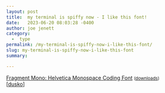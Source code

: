 ```yaml
---
layout: post
title:  my terminal is spiffy now - I like this font!
date:   2023-06-20 08:03:28 -0400
author: joe jenett
category:
  -  type
permalink: /my-terminal-is-spiffy-now-i-like-this-font/
slug: my-terminal-is-spiffy-now-i-like-this-font
summary: 

---
```

<a title="GitHub - weiweihuanghuang/fragment-mono: Helvetica Monospace Coding Font" href="https://github.com/weiweihuanghuang/fragment-mono">Fragment Mono: Helvetica Monospace Coding Font</a> <small>(<a href="https://github.com/weiweihuanghuang/fragment-mono/releases/tag/1.011">downloads</a>)</small><br>[<a title="dusko" href="https://pinboard.in/u:dusko">dusko</a>]

<a style="display:none;" href="https://brid.gy/publish/mastodon"><small>(cross-posted to mastodon)</small></a>